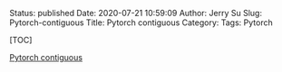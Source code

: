 Status: published
Date: 2020-07-21 10:59:09
Author: Jerry Su
Slug: Pytorch-contiguous
Title: Pytorch contiguous
Category: 
Tags: Pytorch

[TOC]

[Pytorch contiguous](https://zhuanlan.zhihu.com/p/64551412)
